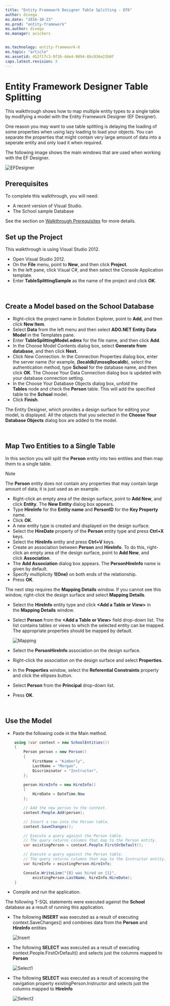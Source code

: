 ```yaml
---
title: "Entity Framework Designer Table Splitting - EF6"
author: divega
ms.date: "2016-10-23"
ms.prod: "entity-framework"
ms.author: divega
ms.manager: avickers


ms.technology: entity-framework-6
ms.topic: "article"
ms.assetid: 452f17c3-9f26-4de4-9894-8bc036e23b0f
caps.latest.revision: 3
---
```

# Entity Framework Designer Table Splitting
This walkthrough shows how to map multiple entity types to a single table by modifying a model with the Entity Framework Designer (EF Designer).

One reason you may want to use table splitting is delaying the loading of some properties when using lazy loading to load your objects. You can separate the properties that might contain very large amount of data into a seperate entity and only load it when required.

The following image shows the main windows that are used when working with the EF Designer.

![EFDesigner](../ef6/media/efdesigner.png)

## Prerequisites

To complete this walkthrough, you will need:

- A recent version of Visual Studio.
- The School sample Database

See the section on [Walkthrough Prerequisites](../../../ef6/get-started/entity-framework-school-database.md) for more details.

## Set up the Project

This walkthrough is using Visual Studio 2012.

-   Open Visual Studio 2012.
-   On the **File** menu, point to **New**, and then click **Project**.
-   In the left pane, click Visual C\#, and then select the Console Application template.
-   Enter **TableSplittingSample** as the name of the project and click **OK**.

 

## Create a Model based on the School Database

-   Right-click the project name in Solution Explorer, point to **Add**, and then click **New Item**.
-   Select **Data** from the left menu and then select **ADO.NET Entity Data Model** in the Templates pane.
-   Enter **TableSplittingModel.edmx** for the file name, and then click **Add**.
-   In the Choose Model Contents dialog box, select **Generate from database**, and then click **Next.**
-   Click New Connection. In the Connection Properties dialog box, enter the server name (for example, **(localdb)\\mssqllocaldb**), select the authentication method, type **School** for the database name, and then click **OK**.
    The Choose Your Data Connection dialog box is updated with your database connection setting.
-   In the Choose Your Database Objects dialog box, unfold the **Tables** node and check the **Person** table. This will add the specified table to the **School** model.
-   Click **Finish**.

The Entity Designer, which provides a design surface for editing your model, is displayed. All the objects that you selected in the **Choose Your Database Objects** dialog box are added to the model.

 

## Map Two Entities to a Single Table

In this section you will split the **Person** entity into two entities and then map them to a single table.

> [!NOTE]
> The **Person** entity does not contain any properties that may contain large amount of data; it is just used as an example.

-   Right-click an empty area of the design surface, point to **Add New**, and click **Entity**.
    The **New Entity** dialog box appears.
-   Type **HireInfo** for the **Entity name** and **PersonID** for the **Key Property** name.
-   Click **OK**.
-   A new entity type is created and displayed on the design surface.
-   Select the **HireDate** property of the **Person** entity type and press **Ctrl+X** keys.
-   Select the **HireInfo** entity and press **Ctrl+V** keys.
-   Create an association between **Person** and **HireInfo**. To do this, right-click an empty area of the design surface, point to **Add New**, and click **Association**.
-   The **Add Association** dialog box appears. The **PersonHireInfo** name is given by default.
-   Specify multiplicity **1(One)** on both ends of the relationship.
-   Press **OK**.

The next step requires the **Mapping Details** window. If you cannot see this window, right-click the design surface and select **Mapping Details**.

-   Select the **HireInfo** entity type and click **&lt;Add a Table or View&gt;** in the **Mapping Details** window.
-   Select **Person** from the **&lt;Add a Table or View&gt;** field drop-down list. The list contains tables or views to which the selected entity can be mapped.
    The appropriate properties should be mapped by default.

    ![Mapping](../ef6/media/mapping.png)

-   Select the **PersonHireInfo** association on the design surface.
-   Right-click the association on the design surface and select **Properties**.
-   In the **Properties** window, select the **Referential Constraints** property and click the ellipses button.
-   Select **Person** from the **Principal** drop-down list.
-   Press **OK**.

 

## Use the Model

-   Paste the following code in the Main method.

``` csharp
    using (var context = new SchoolEntities())
    {
        Person person = new Person()
        {
            FirstName = "Kimberly",
            LastName = "Morgan",
            Discriminator = "Instructor",
        };

        person.HireInfo = new HireInfo()
        {
            HireDate = DateTime.Now
        };

        // Add the new person to the context.
        context.People.Add(person);

        // Insert a row into the Person table.  
        context.SaveChanges();

        // Execute a query against the Person table.
        // The query returns columns that map to the Person entity.
        var existingPerson = context.People.FirstOrDefault();

        // Execute a query against the Person table.
        // The query returns columns that map to the Instructor entity.
        var hireInfo = existingPerson.HireInfo;

        Console.WriteLine("{0} was hired on {1}",
            existingPerson.LastName, hireInfo.HireDate);
    }
```
-   Compile and run the application.

The following T-SQL statements were executed against the **School** database as a result of running this application. 

-   The following **INSERT** was executed as a result of executing context.SaveChanges() and combines data from the **Person** and **HireInfo** entities

    ![Insert](../ef6/media/insert.png)

-   The following **SELECT** was executed as a result of executing context.People.FirstOrDefault() and selects just the columns mapped to **Person**

    ![Select1](../ef6/media/select1.png)

-   The following **SELECT** was executed as a result of accessing the navigation property existingPerson.Instructor and selects just the columns mapped to **HireInfo**

    ![Select2](../ef6/media/select2.png)
